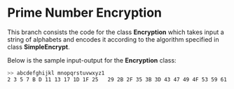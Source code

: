 # Prime Number Encryption

This branch consists the code for the class **Encryption** which takes input a string of alphabets and encodes it according to the algorithm specified in class **SimpleEncrypt**.

Below is the sample input-output for the **Encryption** class:

```bash
>> abcdefghijkl mnopqrstuvwxyz1
2 3 5 7 B D 11 13 17 1D 1F 25   29 2B 2F 35 3B 3D 43 47 49 4F 53 59 61 65 _ 
```